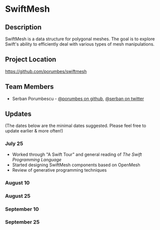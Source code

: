 # SwiftMesh

## Description

SwiftMesh is a data structure for polygonal meshes. The goal is to explore Swift's ability to efficiently deal with various types of mesh manipulations. 

## Project Location

https://github.com/porumbes/swiftmesh

## Team Members

- Serban Porumbescu - [@porumbes on github](https://github.com/porumbes), [@serban on twitter](http://twitter.com/serban)

## Updates

(The dates below are the minimal dates suggested. Please feel free to update earlier & more often!)

### July 25

* Worked through "A Swift Tour" and general reading of _The Swift Programming Language_
* Started designing SwiftMesh components based on OpenMesh
* Review of generative programming techniques

### August 10

### August 25

### September 10

### September 25